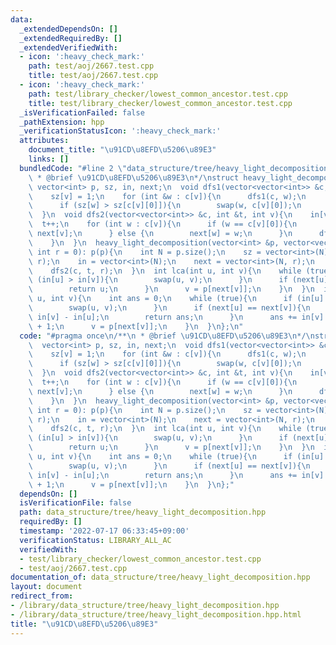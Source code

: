 ```yaml
---
data:
  _extendedDependsOn: []
  _extendedRequiredBy: []
  _extendedVerifiedWith:
  - icon: ':heavy_check_mark:'
    path: test/aoj/2667.test.cpp
    title: test/aoj/2667.test.cpp
  - icon: ':heavy_check_mark:'
    path: test/library_checker/lowest_common_ancestor.test.cpp
    title: test/library_checker/lowest_common_ancestor.test.cpp
  _isVerificationFailed: false
  _pathExtension: hpp
  _verificationStatusIcon: ':heavy_check_mark:'
  attributes:
    document_title: "\u91CD\u8EFD\u5206\u89E3"
    links: []
  bundledCode: "#line 2 \"data_structure/tree/heavy_light_decomposition.hpp\"\n/**\n\
    \ * @brief \u91CD\u8EFD\u5206\u89E3\n*/\nstruct heavy_light_decomposition{\n \
    \ vector<int> p, sz, in, next;\n  void dfs1(vector<vector<int>> &c, int v){\n\
    \    sz[v] = 1;\n    for (int &w : c[v]){\n      dfs1(c, w);\n      sz[v] += sz[w];\n\
    \      if (sz[w] > sz[c[v][0]]){\n        swap(w, c[v][0]);\n      }\n    }\n\
    \  }\n  void dfs2(vector<vector<int>> &c, int &t, int v){\n    in[v] = t;\n  \
    \  t++;\n    for (int w : c[v]){\n      if (w == c[v][0]){\n        next[w] =\
    \ next[v];\n      } else {\n        next[w] = w;\n      }\n      dfs2(c, t, w);\n\
    \    }\n  }\n  heavy_light_decomposition(vector<int> &p, vector<vector<int>> &c,\
    \ int r = 0): p(p){\n    int N = p.size();\n    sz = vector<int>(N);\n    dfs1(c,\
    \ r);\n    in = vector<int>(N);\n    next = vector<int>(N, r);\n    int t = 0;\n\
    \    dfs2(c, t, r);\n  }\n  int lca(int u, int v){\n    while (true){\n      if\
    \ (in[u] > in[v]){\n        swap(u, v);\n      }\n      if (next[u] == next[v]){\n\
    \        return u;\n      }\n      v = p[next[v]];\n    }\n  }\n  int dist(int\
    \ u, int v){\n    int ans = 0;\n    while (true){\n      if (in[u] > in[v]){\n\
    \        swap(u, v);\n      }\n      if (next[u] == next[v]){\n        ans +=\
    \ in[v] - in[u];\n        return ans;\n      }\n      ans += in[v] - in[next[v]]\
    \ + 1;\n      v = p[next[v]];\n    }\n  }\n};\n"
  code: "#pragma once\n/**\n * @brief \u91CD\u8EFD\u5206\u89E3\n*/\nstruct heavy_light_decomposition{\n\
    \  vector<int> p, sz, in, next;\n  void dfs1(vector<vector<int>> &c, int v){\n\
    \    sz[v] = 1;\n    for (int &w : c[v]){\n      dfs1(c, w);\n      sz[v] += sz[w];\n\
    \      if (sz[w] > sz[c[v][0]]){\n        swap(w, c[v][0]);\n      }\n    }\n\
    \  }\n  void dfs2(vector<vector<int>> &c, int &t, int v){\n    in[v] = t;\n  \
    \  t++;\n    for (int w : c[v]){\n      if (w == c[v][0]){\n        next[w] =\
    \ next[v];\n      } else {\n        next[w] = w;\n      }\n      dfs2(c, t, w);\n\
    \    }\n  }\n  heavy_light_decomposition(vector<int> &p, vector<vector<int>> &c,\
    \ int r = 0): p(p){\n    int N = p.size();\n    sz = vector<int>(N);\n    dfs1(c,\
    \ r);\n    in = vector<int>(N);\n    next = vector<int>(N, r);\n    int t = 0;\n\
    \    dfs2(c, t, r);\n  }\n  int lca(int u, int v){\n    while (true){\n      if\
    \ (in[u] > in[v]){\n        swap(u, v);\n      }\n      if (next[u] == next[v]){\n\
    \        return u;\n      }\n      v = p[next[v]];\n    }\n  }\n  int dist(int\
    \ u, int v){\n    int ans = 0;\n    while (true){\n      if (in[u] > in[v]){\n\
    \        swap(u, v);\n      }\n      if (next[u] == next[v]){\n        ans +=\
    \ in[v] - in[u];\n        return ans;\n      }\n      ans += in[v] - in[next[v]]\
    \ + 1;\n      v = p[next[v]];\n    }\n  }\n};"
  dependsOn: []
  isVerificationFile: false
  path: data_structure/tree/heavy_light_decomposition.hpp
  requiredBy: []
  timestamp: '2022-07-17 06:33:45+09:00'
  verificationStatus: LIBRARY_ALL_AC
  verifiedWith:
  - test/library_checker/lowest_common_ancestor.test.cpp
  - test/aoj/2667.test.cpp
documentation_of: data_structure/tree/heavy_light_decomposition.hpp
layout: document
redirect_from:
- /library/data_structure/tree/heavy_light_decomposition.hpp
- /library/data_structure/tree/heavy_light_decomposition.hpp.html
title: "\u91CD\u8EFD\u5206\u89E3"
---
```

